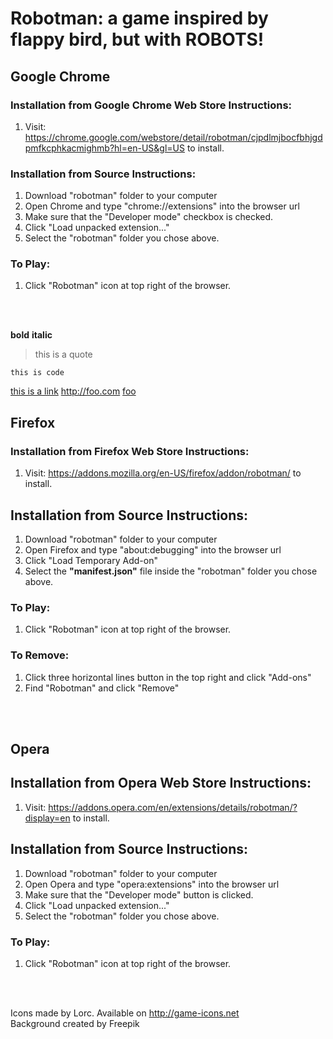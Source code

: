 # Robotman: a game inspired by flappy bird, but with ROBOTS!

## Google Chrome

### Installation from Google Chrome Web Store Instructions:
1.  Visit: https://chrome.google.com/webstore/detail/robotman/cjpdlmjbocfbhjgdpmfkcphkacmighmb?hl=en-US&gl=US to install.

### Installation from Source Instructions:
1. Download "robotman" folder to your computer
2. Open Chrome and type "chrome://extensions" into the browser url
3. Make sure that the "Developer mode" checkbox is checked.
4. Click "Load unpacked extension..."
5. Select the "robotman" folder you chose above.

### To Play:
1.  Click "Robotman" icon at top right of the browser.

<br>
<br>

**bold** __italic__

>this is a quote

`this is code`

[this is a link](http://foo.com)
<http://foo.com>
<a href="http://foo.com">foo</a>

## Firefox

### Installation from Firefox Web Store Instructions:
1.  Visit: https://addons.mozilla.org/en-US/firefox/addon/robotman/ to install.

## Installation from Source Instructions:
1. Download "robotman" folder to your computer
2. Open Firefox and type "about:debugging" into the browser url
3. Click "Load Temporary Add-on"
4. Select the <b>"manifest.json"</b> file inside the "robotman" folder you chose above.

### To Play:
1.  Click "Robotman" icon at top right of the browser.

### To Remove:
1.  Click three horizontal lines button in the top right and click "Add-ons"
2.  Find "Robotman" and click "Remove"

<br>
<br>

## Opera

## Installation from Opera Web Store Instructions:
1.  Visit: https://addons.opera.com/en/extensions/details/robotman/?display=en to install.

## Installation from Source Instructions:
1. Download "robotman" folder to your computer
2. Open Opera and type "opera:extensions" into the browser url
3. Make sure that the "Developer mode" button is clicked.
4. Click "Load unpacked extension..."
5. Select the "robotman" folder you chose above.

### To Play:
1.  Click "Robotman" icon at top right of the browser.

<br>
<br>

Icons made by Lorc. Available on http://game-icons.net
<br>
Background created by Freepik
